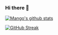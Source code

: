 ### Hi there 👋
[![Mango's github stats](https://github-readme-stats.vercel.app/api?username=zR00t1)](https://github.com/zR00t1)

[![GitHub Streak](https://github-readme-streak-stats.herokuapp.com/?user=zR00t1)](https://github.com/zR00t1)
<!--
**zR00t1/zR00t1** is a ✨ _special_ ✨ repository because its `README.md` (this file) appears on your GitHub profile.

Here are some ideas to get you started:

- 🔭 I’m currently working on ...
- 🌱 I’m currently learning ...
- 👯 I’m looking to collaborate on ...
- 🤔 I’m looking for help with ...
- 💬 Ask me about ...
- 📫 How to reach me: ...
- 😄 Pronouns: ...
- ⚡ Fun fact: ...
-->
